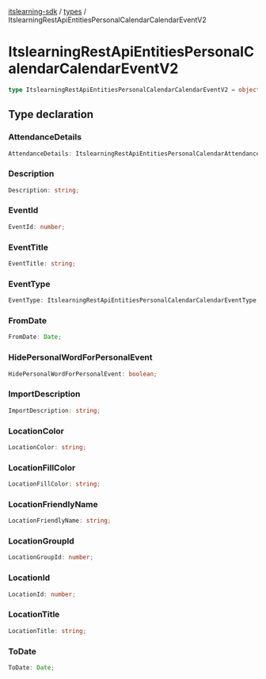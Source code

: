 [itslearning-sdk](../../modules.md) / [types](../index.md) / ItslearningRestApiEntitiesPersonalCalendarCalendarEventV2

# ItslearningRestApiEntitiesPersonalCalendarCalendarEventV2

```ts
type ItslearningRestApiEntitiesPersonalCalendarCalendarEventV2 = object;
```

## Type declaration

### AttendanceDetails

```ts
AttendanceDetails: ItslearningRestApiEntitiesPersonalCalendarAttendanceAttendanceDetails;
```

### Description

```ts
Description: string;
```

### EventId

```ts
EventId: number;
```

### EventTitle

```ts
EventTitle: string;
```

### EventType

```ts
EventType: ItslearningRestApiEntitiesPersonalCalendarCalendarEventType;
```

### FromDate

```ts
FromDate: Date;
```

### HidePersonalWordForPersonalEvent

```ts
HidePersonalWordForPersonalEvent: boolean;
```

### ImportDescription

```ts
ImportDescription: string;
```

### LocationColor

```ts
LocationColor: string;
```

### LocationFillColor

```ts
LocationFillColor: string;
```

### LocationFriendlyName

```ts
LocationFriendlyName: string;
```

### LocationGroupId

```ts
LocationGroupId: number;
```

### LocationId

```ts
LocationId: number;
```

### LocationTitle

```ts
LocationTitle: string;
```

### ToDate

```ts
ToDate: Date;
```
